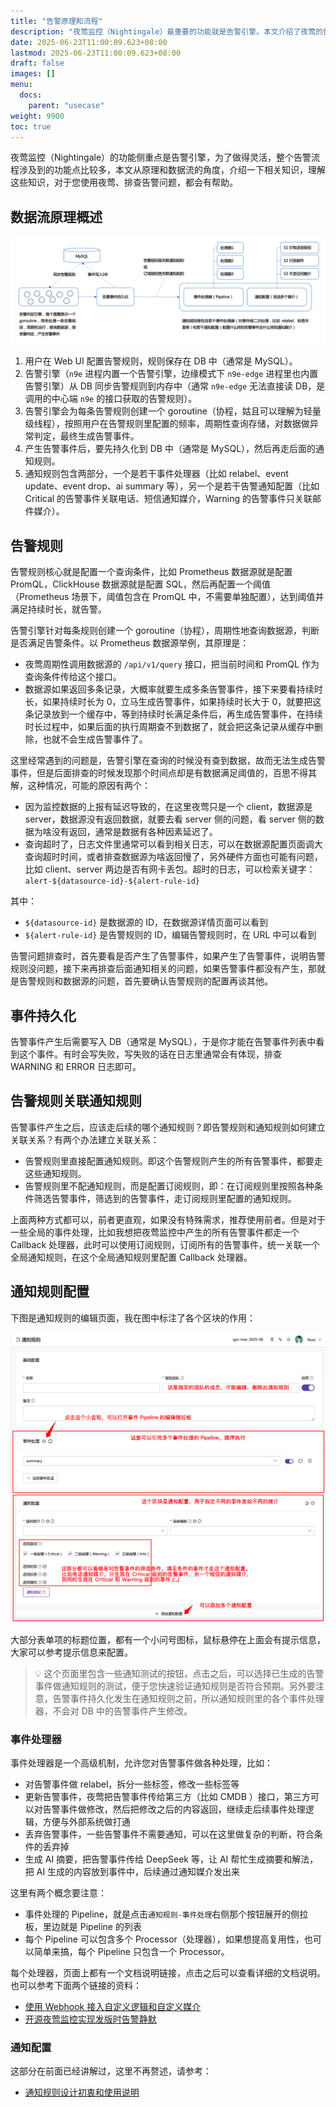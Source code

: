 ```yaml
---
title: "告警原理和流程"
description: "夜莺监控（Nightingale）最重要的功能就是告警引擎。本文介绍了夜莺的告警原理和数据流，把整个告警流程中涉及到的相关功能都介绍一下。"
date: 2025-06-23T11:00:09.623+08:00
lastmod: 2025-06-23T11:00:09.623+08:00
draft: false
images: []
menu:
  docs:
    parent: "usecase"
weight: 9900
toc: true
---
```


夜莺监控（Nightingale）的功能侧重点是告警引擎，为了做得灵活，整个告警流程涉及到的功能点比较多，本文从原理和数据流的角度，介绍一下相关知识，理解这些知识，对于您使用夜莺、排查告警问题，都会有帮助。

## 数据流原理概述

<img src="/img/usecase/alerting/01.png" alt="夜莺告警数据流原理概述" title="夜莺告警数据流原理概述">

1. 用户在 Web UI 配置告警规则，规则保存在 DB 中（通常是 MySQL）。
2. 告警引擎（`n9e` 进程内置一个告警引擎，边缘模式下 `n9e-edge` 进程里也内置告警引擎）从 DB 同步告警规则到内存中（通常 `n9e-edge` 无法直接读 DB，是调用的中心端 `n9e` 的接口获取的告警规则）。
3. 告警引擎会为每条告警规则创建一个 goroutine（协程，姑且可以理解为轻量级线程），按照用户在告警规则里配置的频率，周期性查询存储，对数据做异常判定，最终生成告警事件。
4. 产生告警事件后，要先持久化到 DB 中（通常是 MySQL），然后再走后面的通知规则。
5. 通知规则包含两部分，一个是若干事件处理器（比如 relabel、event update、event drop、ai summary 等），另一个是若干告警通知配置（比如 Critical 的告警事件关联电话、短信通知媒介，Warning 的告警事件只关联邮件媒介）。

## 告警规则

告警规则核心就是配置一个查询条件，比如 Prometheus 数据源就是配置 PromQL，ClickHouse 数据源就是配置 SQL，然后再配置一个阈值（Prometheus 场景下，阈值包含在 PromQL 中，不需要单独配置），达到阈值并满足持续时长，就告警。

告警引擎针对每条规则创建一个 goroutine（协程），周期性地查询数据源，判断是否满足告警条件。以 Prometheus 数据源举例，其原理是：

- 夜莺周期性调用数据源的 `/api/v1/query` 接口，把当前时间和 PromQL 作为查询条件传给这个接口。
- 数据源如果返回多条记录，大概率就要生成多条告警事件，接下来要看持续时长，如果持续时长为 0，立马生成告警事件，如果持续时长大于 0，就要把这条记录放到一个缓存中，等到持续时长满足条件后，再生成告警事件，在持续时长过程中，如果后面的执行周期查不到数据了，就会把这条记录从缓存中删除，也就不会生成告警事件了。

这里经常遇到的问题是，告警引擎在查询的时候没有查到数据，故而无法生成告警事件，但是后面排查的时候发现那个时间点却是有数据满足阈值的，百思不得其解，这种情况，可能的原因有两个：

- 因为监控数据的上报有延迟导致的，在这里夜莺只是一个 client，数据源是 server，数据源没有返回数据，就要去看 server 侧的问题，看 server 侧的数据为啥没有返回，通常是数据有各种因素延迟了。
- 查询超时了，日志文件里通常可以看到相关日志，可以在数据源配置页面调大查询超时时间，或者排查数据源为啥返回慢了，另外硬件方面也可能有问题，比如 client、server 两边是否有网卡丢包。超时的日志，可以检索关键字：`alert-${datasource-id}-${alert-rule-id}`

其中：

- `${datasource-id}` 是数据源的 ID，在数据源详情页面可以看到
- `${alert-rule-id}` 是告警规则的 ID，编辑告警规则时，在 URL 中可以看到

告警问题排查时，首先要看是否产生了告警事件，如果产生了告警事件，说明告警规则没问题，接下来再排查后面通知相关的问题，如果告警事件都没有产生，那就是告警规则和数据源的问题，首先要确认告警规则的配置再谈其他。

## 事件持久化

告警事件产生后需要写入 DB（通常是 MySQL），于是你才能在告警事件列表中看到这个事件。有时会写失败，写失败的话在日志里通常会有体现，排查 WARNING 和 ERROR 日志即可。

## 告警规则关联通知规则

告警事件产生之后，应该走后续的哪个通知规则？即告警规则和通知规则如何建立关联关系？有两个办法建立关联关系：

- 告警规则里直接配置通知规则。即这个告警规则产生的所有告警事件，都要走这些通知规则。
- 告警规则里不配通知规则，而是配置订阅规则，即：在订阅规则里按照各种条件筛选告警事件，筛选到的告警事件，走订阅规则里配置的通知规则。

上面两种方式都可以，前者更直观，如果没有特殊需求，推荐使用前者。但是对于一些全局的事件处理，比如我想把夜莺监控中产生的所有告警事件都走一个 Callback 处理器，此时可以使用订阅规则，订阅所有的告警事件，统一关联一个全局通知规则，在这个全局通知规则里配置 Callback 处理器。

## 通知规则配置

下图是通知规则的编辑页面，我在图中标注了各个区块的作用：

<img src="/img/usecase/alerting/02.png" alt="夜莺通知规则配置" title="夜莺通知规则配置">

大部分表单项的标题位置，都有一个小问号图标，鼠标悬停在上面会有提示信息，大家可以参考提示信息来配置。

> 💡 这个页面里包含一些通知测试的按钮，点击之后，可以选择已生成的告警事件做通知规则的测试，便于您快速验证通知规则是否符合预期。另外要注意，告警事件持久化发生在通知规则之前，所以通知规则里的各个事件处理器，不会对 DB 中的告警事件产生修改。

### 事件处理器

事件处理器是一个高级机制，允许您对告警事件做各种处理，比如：

- 对告警事件做 relabel，拆分一些标签，修改一些标签等
- 更新告警事件，夜莺把告警事件传给第三方（比如 CMDB ）接口，第三方可以对告警事件做修改，然后把修改之后的内容返回，继续走后续事件处理逻辑，方便与外部系统做打通
- 丢弃告警事件，一些告警事件不需要通知，可以在这里做复杂的判断，符合条件的丢弃掉
- 生成 AI 摘要，把告警事件传给 DeepSeek 等，让 AI 帮忙生成摘要和解法，把 AI 生成的内容放到事件中，后续通过通知媒介发出来

这里有两个概念要注意：

- 事件处理的 Pipeline，就是点击`通知规则-事件处理`右侧那个按钮展开的侧拉板，里边就是 Pipeline 的列表
- 每个 Pipeline 可以包含多个 Processor（处理器），如果想提高复用性，也可以简单来搞，每个 Pipeline 只包含一个 Processor。

每个处理器，页面上都有一个文档说明链接，点击之后可以查看详细的文档说明。也可以参考下面两个链接的资料：

- [使用 Webhook 接入自定义逻辑和自定义媒介](/zh/docs/usecase/webhook/)
- [开源夜莺监控实现发版时告警静默](https://mp.weixin.qq.com/s/Of90imqi0T_fV1QGxAkR0Q)

### 通知配置

这部分在前面已经讲解过，这里不再赘述，请参考：

- [通知规则设计初衷和使用说明](/zh/docs/usage/notify-rules/)

